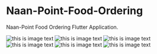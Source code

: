 # Naan-Point-Food-Ordering

Naan-Point Food Ordering Flutter Application.



![this is image text](https://github.com/SyedBaqar14/DATAIMAGES/blob/main/NaanPoint-1.png?raw=true)   ![this is image text](https://github.com/SyedBaqar14/DATAIMAGES/blob/main/NaanPoint-2.png?raw=true)   ![this is image text](https://github.com/SyedBaqar14/DATAIMAGES/blob/main/NaanPoint-3.png?raw=true)   ![this is image text](https://github.com/SyedBaqar14/DATAIMAGES/blob/main/NaanPoint-4.png?raw=true)   ![this is image text](https://github.com/SyedBaqar14/DATAIMAGES/blob/main/NaanPoint-5.png?raw=true) ![this is image text](https://github.com/SyedBaqar14/DATAIMAGES/blob/main/NaanPoint-6.png?raw=true)
